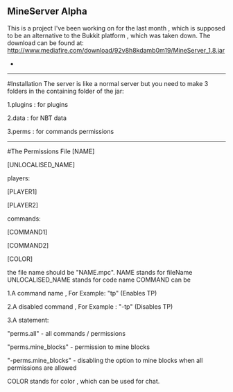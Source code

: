## MineServer Alpha
This is a project I've been working on for the last month , which is supposed to be an alternative to the Bukkit platform , 
which was taken down.
The download can be found at: http://www.mediafire.com/download/92v8h8kdamb0m19/MineServer_1.8.jar

-
---------------------------------------------------------------------------------------------------------------------------





#Installation
The server is like a normal server but you need to make 3 folders in the containing folder of the jar:
  
  1.plugins : for plugins
  
  2.data : for NBT data
  
  3.perms : for commands permissions

---------------------------------------------------------------------------------------------------------------------------
#The Permissions File
[NAME]

[UNLOCALISED_NAME]

players:

[PLAYER1]

[PLAYER2]

commands:

[COMMAND1]

[COMMAND2]

[COLOR]

the file name should be "NAME.mpc".
NAME stands for fileName
UNLOCALISED_NAME stands for code name
COMMAND can be 
  
  1.A command name , For Example: "tp" (Enables TP)
  
  2.A disabled command , For Example : "-tp" (Disables TP)
  
  3.A statement:
  
  "perms.all" - all commands / permissions
  
  "perms.mine_blocks" - permission to mine blocks
  
  "-perms.mine_blocks" - disabling the option to mine blocks when all permissions are allowed

COLOR stands for color , which can be used for chat.

